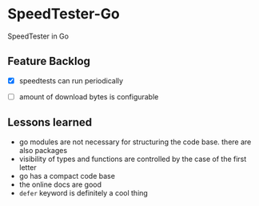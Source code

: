 # SpeedTester-Go
SpeedTester in Go

## Feature Backlog
- [x] speedtests can run periodically
- [ ] amount of download bytes is configurable


## Lessons learned
* go modules are not necessary for structuring the code base. there are also packages
* visibility of types and functions are controlled by the case of the first letter
* go has a compact code base
* the online docs are good
* `defer` keyword is definitely a cool thing 